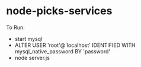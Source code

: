 # node-picks-services

To Run:
- start mysql
- ALTER USER 'root'@'localhost' IDENTIFIED WITH mysql_native_password BY 'password'
- node server.js
